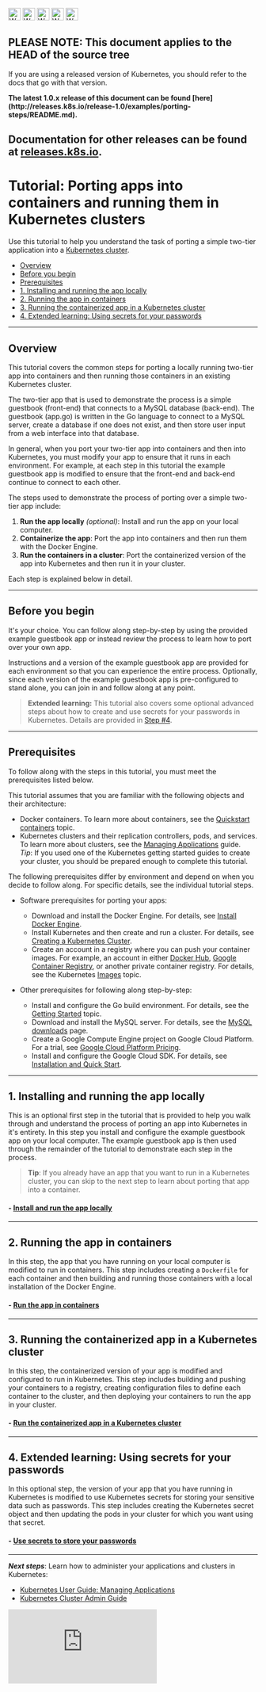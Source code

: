 <!-- BEGIN MUNGE: UNVERSIONED_WARNING -->

<!-- BEGIN STRIP_FOR_RELEASE -->

<img src="http://kubernetes.io/img/warning.png" alt="WARNING"
     width="25" height="25">
<img src="http://kubernetes.io/img/warning.png" alt="WARNING"
     width="25" height="25">
<img src="http://kubernetes.io/img/warning.png" alt="WARNING"
     width="25" height="25">
<img src="http://kubernetes.io/img/warning.png" alt="WARNING"
     width="25" height="25">
<img src="http://kubernetes.io/img/warning.png" alt="WARNING"
     width="25" height="25">

<h2>PLEASE NOTE: This document applies to the HEAD of the source tree</h2>

If you are using a released version of Kubernetes, you should
refer to the docs that go with that version.

<strong>
The latest 1.0.x release of this document can be found
[here](http://releases.k8s.io/release-1.0/examples/porting-steps/README.md).

Documentation for other releases can be found at
[releases.k8s.io](http://releases.k8s.io).
</strong>
--

<!-- END STRIP_FOR_RELEASE -->

<!-- END MUNGE: UNVERSIONED_WARNING -->

# Tutorial: Porting apps into containers and running them in Kubernetes clusters

Use this tutorial to help you understand the task of porting a simple two-tier application into a [Kubernetes cluster](../../docs/user-guide/overview.md).

  - [Overview](#overview)
  - [Before you begin](#before-you-begin)
  - [Prerequisites](#prerequisites)
  - [1. Installing and running the app locally](#1-installing-and-running-the-app-locally)
  - [2. Running the app in containers](#2-running-the-app-in-containers)
  - [3. Running the containerized app in a Kubernetes cluster](#3-running-the-containerized-app-in-a-kubernetes-cluster)
  - [4. Extended learning: Using secrets for your passwords](#4-extended-learning-using-secrets-for-your-passwords)

----------

## Overview

This tutorial covers the common steps for porting a locally running two-tier app into containers and then running those containers in an existing Kubernetes cluster.

The two-tier app that is used to demonstrate the process is a simple guestbook (front-end) that connects to a MySQL database (back-end). The guestbook (app.go) is written in the Go language to connect to a MySQL server, create a database if one does not exist, and then store user input from a web interface into that database.

In general, when you port your two-tier app into containers and then into Kubernetes, you must modify your app to ensure that it runs in each environment. For example, at each step in this tutorial the example guestbook app is modified to ensure that the front-end and back-end continue to connect to each other.

The steps used to demonstrate the process of porting over a simple two-tier app include:

 1. **Run the app locally** *(optional)*: Install and run the app on your local computer.
 1. **Containerize the app**: Port the app into containers and then run them with the Docker Engine.
 1. **Run the containers in a cluster**: Port the containerized version of the app into Kubernetes and then run it in your cluster.

Each step is explained below in detail.

----------

## Before you begin

It's your choice. You can follow along step-by-step by using the provided example guestbook app or instead review the process to learn how to port over your own app.

Instructions and a version of the example guestbook app are provided for each environment so that you can experience the entire process. Optionally, since each version of the example guestbook app is pre-configured to stand alone, you can join in and follow along at any point.

> **Extended learning:** This tutorial also covers some optional advanced steps about how to create and use secrets for your passwords in Kubernetes. Details are provided in [Step #4](#4-extended-learning-using-secrets-to-store-your-passwords).

----------

## Prerequisites

To follow along with the steps in this tutorial, you must meet the prerequisites listed below.

This tutorial assumes that you are familiar with the following objects and their architecture:

 * Docker containers. To learn more about containers, see the [Quickstart containers](http://docs.docker.com/engine/userguide/basics/) topic.
 * Kubernetes clusters and their replication controllers, pods, and services. To learn more about clusters, see the [Managing Applications](../../docs/user-guide/README.md) guide. <br/>*Tip*: If you used one of the Kubernetes getting started guides to create your cluster, you should be prepared enough to complete this tutorial.

The following prerequisites differ by environment and depend on when you decide to follow along. For specific details, see the individual tutorial steps.

 * Software prerequisites for porting your apps:
    * Download and install the Docker Engine. For details, see [Install Docker Engine](https://docs.docker.com/installation/).
    * Install Kubernetes and then create and run a cluster. For details, see [Creating a Kubernetes Cluster](../../docs/getting-started-guides/README.md).
    * Create an account in a registry where you can push your container images. For example, an account in either [Docker Hub](https://hub.docker.com/), [Google Container Registry](https://cloud.google.com/tools/container-registry/), or another private container registry. For details, see the Kubernetes [Images](../../docs/user-guide/images.md) topic.

 * Other prerequisites for following along step-by-step:
    * Install and configure the Go build environment. For details, see the [Getting Started](http://golang.org/doc/install) topic.
    * Download and install the MySQL server. For details, see the [MySQL downloads](http://dev.mysql.com/downloads/) page.
    * Create a Google Compute Engine project on Google Cloud Platform. For a trial, see [Google Cloud Platform Pricing](https://cloud.google.com/pricing/).
    * Install and configure the Google Cloud SDK. For details, see [Installation and Quick Start](https://cloud.google.com/sdk/#Quick_Start).

----------

## 1. Installing and running the app locally

This is an optional first step in the tutorial that is provided to help you walk through and understand the process of porting an app into Kubernetes in it's entirety. In this step you install and configure the example guestbook app on your local computer. The example guestbook app is then used through the remainder of the tutorial to demonstrate each step in the process.

> **Tip**: If you already have an app that you want to run in a Kubernetes cluster, you can skip to the next step to learn about porting that app into a container.

#### - [Install and run the app locally](local/README.md)

----------

## 2. Running the app in containers

In this step, the app that you have running on your local computer is modified to run in containers. This step includes creating a `Dockerfile` for each container and then building and running those containers with a local installation of the Docker Engine.

#### - [Run the app in containers](containers/README.md)

----------

## 3. Running the containerized app in a Kubernetes cluster

In this step, the containerized version of your app is modified and configured to run in Kubernetes. This step includes building and pushing your containers to a registry, creating configuration files to define each container to the cluster, and then deploying your containers to run the app in your cluster.

#### - [Run the containerized app in a Kubernetes cluster](k8s/README.md)

----------

## 4. Extended learning: Using secrets for your passwords

In this optional step, the version of your app that you have running in Kubernetes is modified to use Kubernetes secrets for storing your sensitive data such as passwords. This step includes creating the Kubernetes secret object and then updating the pods in your cluster for which you want using that secret.

#### - [Use secrets to store your passwords](secret/README.md)

----------

***Next steps***: Learn how to administer your applications and clusters in Kubernetes:

 * [Kubernetes User Guide: Managing Applications](../../docs/user-guide/README.md)
 * [Kubernetes Cluster Admin Guide](../../docs/admin/introduction.md)

<!-- BEGIN MUNGE: GENERATED_ANALYTICS -->
[![Analytics](https://kubernetes-site.appspot.com/UA-36037335-10/GitHub/examples/porting-steps/README.md?pixel)]()
<!-- END MUNGE: GENERATED_ANALYTICS -->
